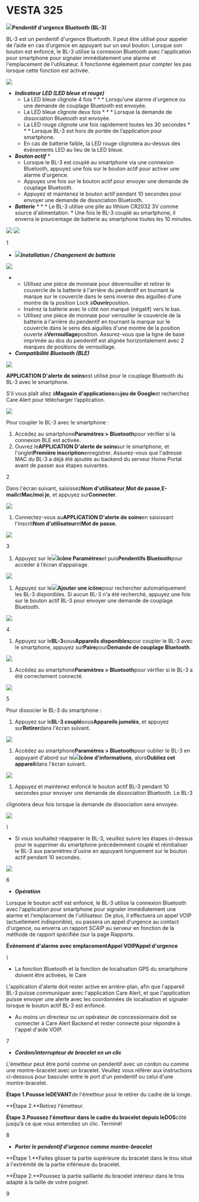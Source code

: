 # VESTA 325

![](<.gitbook/assets/0 (106).jpeg>)**Pendentif d'urgence Bluetooth (BL-3)**

BL-3 est un pendentif d'urgence Bluetooth. Il peut être utilisé pour appeler de l’aide en cas d’urgence en appuyant sur un seul bouton. Lorsque son bouton est enfoncé, le BL-3 utilise la connexion Bluetooth avec l'application pour smartphone pour signaler immédiatement une alarme et l'emplacement de l'utilisateur. Il fonctionne également pour compter les pas lorsque cette fonction est activée.

![](<.gitbook/assets/1 (75).png>)

* _**Indicateur LED (LED bleue et rouge)**_
  * La LED bleue clignote 4 fois
    *
      *
        * Lorsqu'une alarme d'urgence ou une demande de couplage Bluetooth est envoyée.
  * La LED bleue clignote deux fois
    *
      *
        * Lorsque la demande de dissociation Bluetooth est envoyée.
  * La LED rouge clignote une fois rapidement toutes les 30 secondes
    *
      *
        * Lorsque BL-3 est hors de portée de l’application pour smartphone.
  * En cas de batterie faible, la LED rouge clignotera au-dessus des événements LED au lieu de la LED bleue.
* _**Bouton actif**_
  *
    * Lorsque le BL-3 est couplé au smartphone via une connexion Bluetooth, appuyez une fois sur le bouton actif pour activer une alarme d'urgence.
    * Appuyez une fois sur le bouton actif pour envoyer une demande de couplage Bluetooth.
    * Appuyez et maintenez le bouton actif pendant 10 secondes pour envoyer une demande de dissociation Bluetooth.
* _**Batterie**_
  *
    *
      * Le BL-3 utilise une pile au lithium CR2032 3V comme source d'alimentation.
      * Une fois le BL-3 couplé au smartphone, il enverra le pourcentage de batterie au smartphone toutes les 10 minutes.

![](<.gitbook/assets/2 (84).png>) ![](<.gitbook/assets/3 (82).png>)

1

* ![](<.gitbook/assets/4 (86).png>)_**Installation / Changement de batterie**_

![](<.gitbook/assets/5 (85).png>)

*
  * Utilisez une pièce de monnaie pour déverrouiller et retirer le couvercle de la batterie à l'arrière du pendentif en tournant la marque sur le couvercle dans le sens inverse des aiguilles d'une montre de la position Lock à**Ouvrir**position.
  * Insérez la batterie avec le côté non marqué (négatif) vers le bas.
  * Utilisez une pièce de monnaie pour verrouiller le couvercle de la batterie à l'arrière du pendentif en tournant la marque sur le couvercle dans le sens des aiguilles d'une montre de la position ouverte à**Verrouillage**position. Assurez-vous que la ligne de base imprimée au dos du pendentif est alignée horizontalement avec 2 marques de positions de verrouillage.
* _**Compatibilité Bluetooth (BLE)**_

![](<.gitbook/assets/6 (65).png>)

**APPLICATION D'alerte de soins**est utilisé pour le couplage Bluetooth du BL-3 avec le smartphone.

S'il vous plaît allez à**Magasin d'applications**ou**jeu de Google**et recherchez Care Alert pour télécharger l’application.

![](<.gitbook/assets/7 (49).jpeg>)

Pour coupler le BL-3 avec le smartphone :

1. Accédez au smartphone**Paramètres > Bluetooth**pour vérifier si la connexion BLE est activée.
2. Ouvrez le**APPLICATION D'alerte de soins**sur le smartphone, et l'onglet**Première inscription**enregistrer. Assurez-vous que l'adresse MAC du BL-3 a déjà été ajoutée au backend du serveur Home Portal avant de passer aux étapes suivantes.

2

Dans l'écran suivant, saisissez**Nom d'utilisateur**,**Mot de passe**,**E-mail**et**Mac/moi je**, et appuyez sur**Connecter**.

![](<.gitbook/assets/8 (59).png>)

1. Connectez-vous au**APPLICATION D'alerte de soins**en saisissant l'inscrit**Nom d'utilisateur**et**Mot de passe.**

![](<.gitbook/assets/9 (54).png>)

3

1. Appuyez sur le![](<.gitbook/assets/10 (26).jpeg>)**Icône Paramètres**et puis**Pendentifs Bluetooth**pour accéder à l’écran d’appairage.

![](<.gitbook/assets/11 (46).png>)

1. Appuyez sur le![](<.gitbook/assets/12 (28).jpeg>)**Ajouter une icône**pour rechercher automatiquement les BL-3 disponibles. Si aucun BL-3 n'a été recherché, appuyez une fois sur le bouton actif BL-3 pour envoyer une demande de couplage Bluetooth.

![](<.gitbook/assets/13 (37).png>)

4

1. Appuyez sur le**BL-3**sous**Appareils disponibles**pour coupler le BL-3 avec le smartphone, appuyez sur**Paire**pour**Demande de couplage Bluetooth**.

![](<.gitbook/assets/14 (37).png>)

1. Accédez au smartphone**Paramètres > Bluetooth**pour vérifier si le BL-3 a été correctement connecté.

![](<.gitbook/assets/15 (36).png>)

5

Pour dissocier le BL-3 du smartphone :

1. Appuyez sur le**BL-3 couplé**sous**Appareils jumelés**, et appuyez sur**Retirer**dans l'écran suivant.

![](<.gitbook/assets/16 (38).png>)

1. Accédez au smartphone**Paramètres > Bluetooth**pour oublier le BL-3 en appuyant d'abord sur le![](<.gitbook/assets/17 (22).jpeg>)**Icône d'informations**, alors**Oubliez cet appareil**dans l'écran suivant.

![](<.gitbook/assets/18 (36).png>)

1. Appuyez et maintenez enfoncé le bouton actif BL-3 pendant 10 secondes pour envoyer une demande de dissociation Bluetooth. Le BL-3

clignotera deux fois lorsque la demande de dissociation sera envoyée.

![](<.gitbook/assets/19 (36).png>)

_\\_

* Si vous souhaitez réappairer le BL-3, veuillez suivre les étapes ci-dessus pour le supprimer du smartphone précédemment couplé et réinitialiser le BL-3 aux paramètres d'usine en appuyant longuement sur le bouton actif pendant 10 secondes.

![](<.gitbook/assets/20 (18).jpeg>)

6

* _**Opération**_

Lorsque le bouton actif est enfoncé, le BL-3 utilise la connexion Bluetooth avec l'application pour smartphone pour signaler immédiatement une alarme et l'emplacement de l'utilisateur. De plus, il effectuera un appel VOIP (actuellement indisponible), ou passera un appel d'urgence au contact d'urgence, ou enverra un rapport SCAIP au serveur en fonction de la méthode de rapport spécifiée (sur la page Rapports.

**Événement d'alarme avec emplacementAppel VOIPAppel d'urgence**

_\\_

* La fonction Bluetooth et la fonction de localisation GPS du smartphone doivent être activées, le Care

L'application d'alerte doit rester active en arrière-plan, afin que l'appareil BL-3 puisse communiquer avec l'application Care Alert, et que l'application puisse envoyer une alerte avec les coordonnées de localisation et signaler lorsque le bouton actif BL-3 est enfoncé.

* Au moins un directeur ou un opérateur de concessionnaire doit se connecter à Care Alert Backend et rester connecté pour répondre à l'appel d'aide VOIP.

7

* _**Cordon/interrupteur de bracelet en un clic**_

L'émetteur peut être porté comme un pendentif avec un cordon ou comme une montre-bracelet avec un bracelet. Veuillez vous référer aux instructions ci-dessous pour basculer entre le port d'un pendentif ou celui d'une montre-bracelet.

**Étape 1.Pousse leDEVANT**de l'émetteur pour le retirer du cadre de la longe.

\*\*Étape 2.\*\*Retirez l'émetteur.

**Étape 3.Poussez l'émetteur dans le cadre du bracelet depuis leDOS**côté jusqu’à ce que vous entendiez un clic. Terminé!

8

* _**Porter le pendentif d'urgence comme montre-bracelet**_

\*\*Étape 1.\*\*Faites glisser la partie supérieure du bracelet dans le trou situé à l'extrémité de la partie inférieure du bracelet.

\*\*Étape 2.\*\*Poussez la partie saillante du bracelet intérieur dans le trou adapté à la taille de votre poignet.

9
